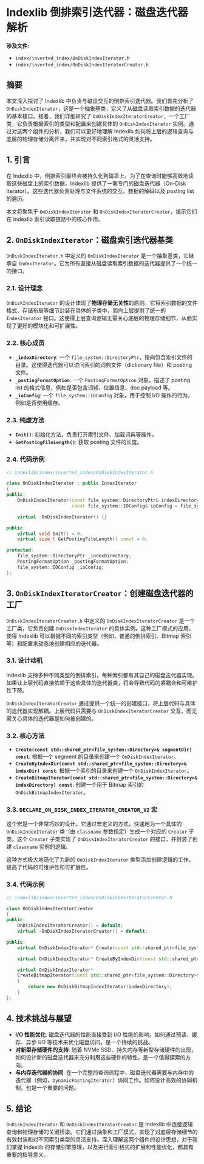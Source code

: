 
# Indexlib 倒排索引迭代器：磁盘迭代器解析

**涉及文件:**
* `index/inverted_index/OnDiskIndexIterator.h`
* `index/inverted_index/OnDiskIndexIteratorCreator.h`

## 摘要

本文深入探讨了 Indexlib 中负责与磁盘交互的倒排索引迭代器。我们首先分析了 `OnDiskIndexIterator`，这是一个抽象基类，定义了从磁盘读取索引数据的迭代器的基本接口。接着，我们详细研究了 `OnDiskIndexIteratorCreator`，一个工厂类，它负责根据索引的类型和配置来创建具体的 `OnDiskIndexIterator` 实例。通过对这两个组件的分析，我们可以更好地理解 Indexlib 如何将上层的逻辑查询与底层的物理存储分离开来，并实现对不同索引格式的灵活支持。

## 1. 引言

在 Indexlib 中，倒排索引最终会被持久化到磁盘上。为了在查询时能够高效地读取这些磁盘上的索引数据，Indexlib 提供了一套专门的磁盘迭代器（On-Disk Iterator）。这些迭代器负责处理与文件系统的交互、数据的解码以及 posting list 的遍历。

本文将聚焦于 `OnDiskIndexIterator` 和 `OnDiskIndexIteratorCreator`，揭示它们在 Indexlib 索引读取链路中的核心作用。

## 2. `OnDiskIndexIterator`：磁盘索引迭代器基类

`OnDiskIndexIterator.h` 中定义的 `OnDiskIndexIterator` 是一个抽象基类，它继承自 `IndexIterator`。它为所有直接从磁盘读取索引数据的迭代器提供了一个统一的接口。

### 2.1. 设计理念

`OnDiskIndexIterator` 的设计体现了**物理存储无关性**的原则。它将索引数据的文件格式、存储布局等细节封装在具体的子类中，而向上层提供了统一的 `IndexIterator` 接口。这使得上层查询逻辑无需关心底层的物理存储细节，从而实现了更好的模块化和可扩展性。

### 2.2. 核心成员

*   **`_indexDirectory`**: 一个 `file_system::DirectoryPtr`，指向包含索引文件的目录。这使得迭代器可以访问索引的词典文件（dictionary file）和 posting 文件。
*   **`_postingFormatOption`**: 一个 `PostingFormatOption` 对象，描述了 posting list 的格式信息，例如是否包含词频、位置信息、doc payload 等。
*   **`_ioConfig`**: 一个 `file_system::IOConfig` 对象，用于控制 I/O 操作的行为，例如是否使用缓存。

### 2.3. 纯虚方法

*   **`Init()`**: 初始化方法，负责打开索引文件、加载词典等操作。
*   **`GetPostingFileLength()`**: 获取 posting 文件的长度。

### 2.4. 代码示例

```cpp
// indexlib/index/inverted_index/OnDiskIndexIterator.h

class OnDiskIndexIterator : public IndexIterator
{
public:
    OnDiskIndexIterator(const file_system::DirectoryPtr& indexDirectory, const PostingFormatOption& postingFormatOption,
                        const file_system::IOConfig& ioConfig = file_system::IOConfig());

    virtual ~OnDiskIndexIterator() {}

public:
    virtual void Init() = 0;
    virtual size_t GetPostingFileLength() const = 0;

protected:
    file_system::DirectoryPtr _indexDirectory;
    PostingFormatOption _postingFormatOption;
    file_system::IOConfig _ioConfig;
};
```

## 3. `OnDiskIndexIteratorCreator`：创建磁盘迭代器的工厂

`OnDiskIndexIteratorCreator.h` 中定义的 `OnDiskIndexIteratorCreator` 是一个工厂类，它负责创建 `OnDiskIndexIterator` 的具体实例。这种工厂模式的应用，使得 Indexlib 可以根据不同的索引类型（例如，普通的倒排索引、Bitmap 索引等）和配置来动态地创建相应的迭代器。

### 3.1. 设计动机

Indexlib 支持多种不同类型的倒排索引，每种索引都有其自己的磁盘迭代器实现。如果让上层代码直接依赖于这些具体的迭代器类，将会导致代码的紧耦合和可维护性下降。

`OnDiskIndexIteratorCreator` 通过提供一个统一的创建接口，将上层代码与具体的迭代器实现解耦。上层代码只需要与 `OnDiskIndexIteratorCreator` 交互，而无需关心具体的迭代器是如何被创建的。

### 3.2. 核心方法

*   **`Create(const std::shared_ptr<file_system::Directory>& segmentDir) const`**: 根据一个 segment 的目录来创建一个 `OnDiskIndexIterator`。
*   **`CreateByIndexDir(const std::shared_ptr<file_system::Directory>& indexDir) const`**: 根据一个索引的目录来创建一个 `OnDiskIndexIterator`。
*   **`CreateBitmapIterator(const std::shared_ptr<file_system::Directory>& indexDirectory) const`**: 创建一个用于 Bitmap 索引的 `OnDiskBitmapIndexIterator`。

### 3.3. `DECLARE_ON_DISK_INDEX_ITERATOR_CREATOR_V2` 宏

这个宏是一个非常巧妙的设计。它通过宏定义的方式，快速地为一个具体的 `OnDiskIndexIterator` 类（由 `classname` 参数指定）生成一个对应的 `Creator` 子类。这个 `Creator` 子类实现了 `OnDiskIndexIteratorCreator` 的接口，并封装了创建 `classname` 实例的逻辑。

这种方式极大地简化了为新的 `OnDiskIndexIterator` 类型添加创建逻辑的工作，提高了代码的可维护性和可扩展性。

### 3.4. 代码示例

```cpp
// indexlib/index/inverted_index/OnDiskIndexIteratorCreator.h

class OnDiskIndexIteratorCreator
{
public:
    OnDiskIndexIteratorCreator() = default;
    virtual ~OnDiskIndexIteratorCreator() = default;

public:
    virtual OnDiskIndexIterator* Create(const std::shared_ptr<file_system::Directory>& segmentDir) const = 0;

    virtual OnDiskIndexIterator* CreateByIndexDir(const std::shared_ptr<file_system::Directory>& indexDir) const = 0;

    virtual OnDiskIndexIterator*
    CreateBitmapIterator(const std::shared_ptr<file_system::Directory>& indexDirectory) const
    {
        return new OnDiskBitmapIndexIterator(indexDirectory);
    }
};
```

## 4. 技术挑战与展望

*   **I/O 性能优化**: 磁盘迭代器的性能直接受到 I/O 性能的影响。如何通过预读、缓存、异步 I/O 等技术来优化磁盘访问，是一个持续的挑战。
*   **对新型存储硬件的支持**: 随着 NVMe SSD、持久内存等新型存储硬件的出现，如何设计新的磁盘迭代器来充分利用这些硬件的特性，是一个值得探索的方向。
*   **与内存迭代器的协同**: 在一个完整的查询流程中，磁盘迭代器需要与内存中的迭代器（例如，`DynamicPostingIterator`）协同工作。如何设计高效的协同机制，也是一个重要的问题。

## 5. 结论

`OnDiskIndexIterator` 和 `OnDiskIndexIteratorCreator` 是 Indexlib 中连接逻辑查询和物理存储的关键桥梁。它们通过抽象和工厂模式，实现了对底层存储细节的有效封装和对不同索引类型的灵活支持。深入理解这两个组件的设计思想，对于我们掌握 Indexlib 的存储引擎原理，以及进行索引格式的扩展和性能优化，都具有重要的指导意义。
